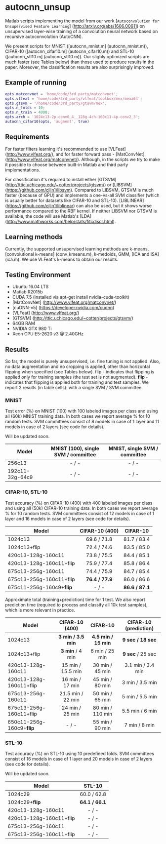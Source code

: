 # autocnn_unsup
Matlab scripts implementing the model from our work [`Autoconvolution for Unsupervised Feature Learning`] (http://arxiv.org/abs/1606.00611) on unsupervised layer-wise training of a convolution neural network based on recursive autoconvolution (AutoCNN).

We present scripts for MNIST ([autocnn_mnist.m] (autocnn_mnist.m)), CIFAR-10 ([autocnn_cifar10.m] (autocnn_cifar10.m)) 
and STL-10 ([autocnn_stl10.m] (autocnn_stl10.m)). 
Our slighly optimized scripts are much faster (see Tables below) than those used to produce results in the paper. 
Moreover, the classification results are also surprisingly improved.

## Example of running
```matlab
opts.matconvnet = 'home/code/3rd_party/matconvnet';
opts.vlfeat = 'home/code/3rd_party/vlfeat/toolbox/mex/mexa64';
opts.gtsvm = '/home/code/3rd_party/gtsvm/mex';
opts.n_folds = 10;
opts.n_train = 4000;
opts.arch = '1024c13-2p-conv0_4__128g-4ch-160c11-4p-conv2_3';
autocnn_cifar10(opts, 'augment', true)
```

## Requirements
For faster filters learning it's recommended to use [VLFeat] (http://www.vlfeat.org/), and for faster forward pass - [MatConvNet] (http://www.vlfeat.org/matconvnet/). Although, in the scripts we try to make it possible to choose between built-in Matlab and third party implementations.

For classification it's required to install either [GTSVM] (http://ttic.uchicago.edu/~cotter/projects/gtsvm/) or [LIBSVM] (https://github.com/cjlin1/libsvm). Compared to LIBSVM, GTSVM is much faster (because of GPU) and implements a one-vs-all SVM classifier (which is usually better for datasets like CIFAR-10 and STL-10). [LIBLINEAR] (https://github.com/cjlin1/liblinear) can also be used, but it shows worse performance compared to the RBF kernel.
If neither LIBSVM nor GTSVM is available, the code will use Matlab's [LDA] (http://www.mathworks.com/help/stats/fitcdiscr.html).

## Learning methods
Currently, the supported unsupervised learning methods are k-means, [convolutional k-means] (conv_kmeans.m), k-medoids, GMM, [ICA and ISA] (ica.m).
We use VLFeat's k-means to obtain our results.

## Testing Environment
- Ubuntu 16.04 LTS
- Matlab R2015b 
- CUDA 7.5 (installed via apt-get install nvidia-cuda-toolkit)
- [MatConvNet] (http://www.vlfeat.org/matconvnet/)
- [cuDNN-v5] (https://developer.nvidia.com/cudnn)
- [VLFeat] (http://www.vlfeat.org/)
- [GTSVM] (http://ttic.uchicago.edu/~cotter/projects/gtsvm/)
- 64GB RAM
- NVIDIA GTX 980 Ti
- Xeon CPU E5-2620 v3 @ 2.40GHz

## Results
So far, the model is purely unsupervised, i.e. fine tuning is not applied. 
Also, no data augmentation and no cropping is applied, other than horizontal flipping when specified (see Tables below).
flip - indicates that flipping is applied only for training samples (the test set is not augmented).
**flip** - indicates that flipping is applied both for training and test samples.
We report 2 results (in table cells): with a single SVM / SVM committee.

### MNIST
Test error (%) on MNIST (100) with 100 labeled images per class and using all (60k) MNIST training data. 
In both cases we report average % for 10 random tests. SVM committees consist of 8 models in case of 1 layer 
and 11 models in case of 2 layers (see code for details). 

Will be updated soon.

Model | MNIST (100), single SVM / committee | MNIST, single SVM / committee
-------|:--------:|:--------:
256c13 | - / - | - / -
192c11-32g-64c9 | - / - | - / -


### CIFAR-10, STL-10
Test accuracy (%) on CIFAR-10 (400) with 400 labeled images per class and using all (50k) CIFAR-10 training data. 
In both cases we report average % for 10 random tests. SVM committees consist of 12 models in case of 1 layer 
and 16 models in case of 2 layers (see code for details).

Model | CIFAR-10 (400) | CIFAR-10
-------|:--------:|:--------:
1024c13 | 69.6 / 71.8 | 81.7 / 83.4
1024c13+flip | 72.4 / 74.6 | 83.5 / 85.0
420c13-128g-160c11 | 73.8 / 75.5 | 84.4 / 85.1
420c13-128g-160c11+flip | 75.9 / 77.4 | 85.8 / 86.4
675c13-256g-160c11 | 74.4 / 75.9 | 84.7 / 85.4
675c13-256g-160c11+flip | **76.4 / 77.9** | 86.0 / 86.6
675c11-256g-160c9+**flip** | - / - | **86.6 / 87.1**

Approximate total (training+prediction) time for 1 test. We also report prediction time (required to process and 
classify all 10k test samples), which is more relevant in practice. 

Model | CIFAR-10 (400) | CIFAR-10 | CIFAR-10 (prediction)
-------|:--------:|:--------:|:--------:
1024c13 | **3 min / 3.5 min** | **4.5 min / 15 min** | **9 sec / 18 sec**
1024c13+flip | **3 min** / 4 min | 6 min / 25 min | **9 sec** / 25 sec
420c13-128g-160c11 | 15 min / 15.5 min | 30 min / 45 min | 3.1 min / 3.4 min
420c13-128g-160c11+flip | 16 min / 17 min | 45 min / 80 min | 3 min / 3.5 min
675c13-256g-160c11 | 21.5 min / 22 min | 50 min / 65 min | 5 min / 5.5 min
675c13-256g-160c11+flip | 24 min / 25 min | 80 min / 110 min | 5.5 min / 6 min
650c11-256g-160c9+**flip** | - / - | 55 min / 90 min | 7 min / 8 min

### STL-10

Test accuracy (%) on STL-10 using 10 predefined folds. SVM committees consist of 16 models in case of 1 layer 
and 20 models in case of 2 layers (see code for details). 

Will be updated soon.

Model | STL-10
-------|:--------:
1024c29 | 60.0 / 62.8
1024c29+**flip** | **64.1 / 66.1**
420c13-128g-160c11 | - / -
420c13-128g-160c11+flip | - / -
675c13-256g-160c11 | - / -
675c13-256g-160c11+flip | - / -
